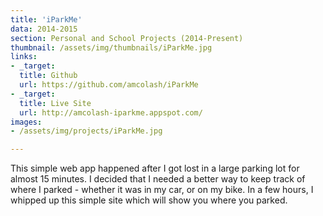 ```yaml
---
title: 'iParkMe'
data: 2014-2015
section: Personal and School Projects (2014-Present)
thumbnail: /assets/img/thumbnails/iParkMe.jpg
links:
- _target:
  title: Github
  url: https://github.com/amcolash/iParkMe
- _target:
  title: Live Site
  url: http://amcolash-iparkme.appspot.com/
images:
- /assets/img/projects/iParkMe.jpg

---
```


This simple web app happened after I got lost in a large parking lot for almost 15 minutes. I decided that I needed a better way to keep track of where I parked - whether it was in my car, or on my bike. In a few hours, I whipped up this simple site which will show you where you parked.
